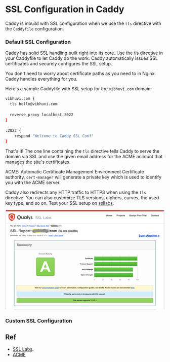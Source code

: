 # SSL Configuration in Caddy 

Caddy is inbuild with SSL configuration when we use the `tls` directive with the `Caddyfile` configuration. 

### Default SSL Configuration

Caddy has solid SSL handling built right into its core. Use the tls directive in your Caddyfile to let Caddy do the work. Caddy automatically issues SSL certificates and securely configures the SSL setup.

You don't need to worry about certificate paths as you need to in Nginx. Caddy handles everything for you.

Here's a sample Caddyfile with SSL setup for the `vibhuvi.com` domain:

```bash
vibhuvi.com {  
  tls hello@vibhuvi.com

  reverse_proxy localhost:2022
}

:2022 {
    respond "Welcome to Caddy SSL Conf"
}
```

That's it! The one line containing the `tls` directive tells Caddy to serve the domain via SSL and use the given email address for the ACME account that manages the site's certificates. 

ACME: Automatic Certificate Management Environment Certificate authority, `cert-manager` will generate a private key which is used to identify you with the ACME server.

Caddy also redirects any HTTP traffic to HTTPS when using the `tls` directive. You can also customize TLS versions, ciphers, curves, the used key type, and so on.  Test your SSL setup on [ssllabs](https://www.ssllabs.com/ssltest).

![SSL Labs Test Report](./screenshots/ssl-labs-test.png)

### Custom SSL Configuration 

## Ref
- [SSL Labs](https://www.ssllabs.com/ssltest).
- [ACME](https://cert-manager.io/docs/configuration/acme/)